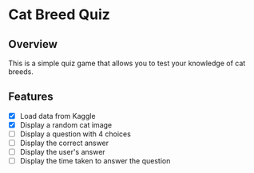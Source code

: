 # Cat Breed Quiz

## Overview

This is a simple quiz game that allows you to test your knowledge of cat breeds.

## Features

- [x] Load data from Kaggle
- [x] Display a random cat image
- [ ] Display a question with 4 choices
- [ ] Display the correct answer
- [ ] Display the user's answer
- [ ] Display the time taken to answer the question